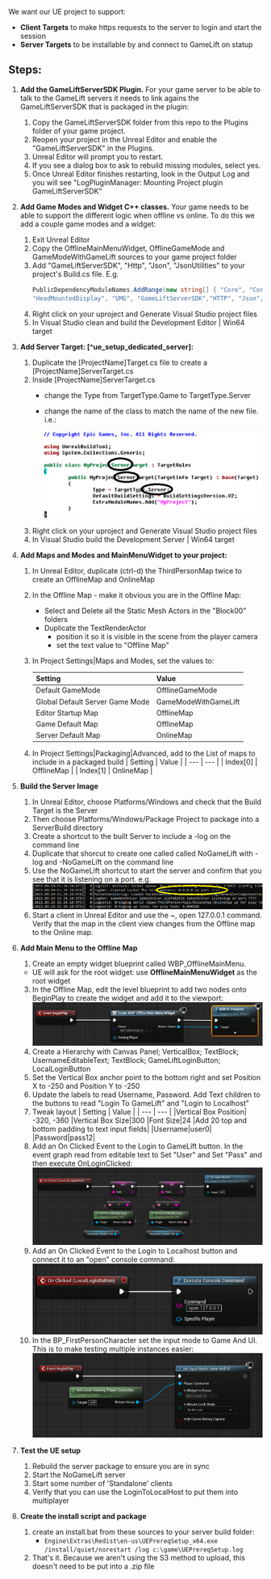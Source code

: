 We want our UE project to support:
* **Client Targets** to make https requests to the server to login and start the session
* **Server Targets** to be installable by and connect to GameLift on statup

## Steps:
1. **Add the GameLiftServerSDK Plugin.** For your game server to be able to talk to the GameLift servers it needs to link agains the GameLiftServerSDK that is packaged in the plugin: 
   1. Copy the GameLiftServerSDK folder from this repo to the Plugins folder of your game project.
   2. Reopen your project in the Unreal Editor and enable the "GameLiftServerSDK" in the Plugins.
   3. Unreal Editor will prompt you to restart.
   4. If you see a dialog box to ask to rebuild missing modules, select yes.
   5. Once Unreal Editor finishes restarting, look in the Output Log and you will see "LogPluginManager: Mounting Project plugin GameLiftServerSDK"

2. **Add Game Modes and Widget C++ classes.**  Your game needs to be able to support the different logic when offline vs online.  To do this we add a couple game modes and a widget:
   1. Exit Unreal Editor
   2. Copy the OfflineMainMenuWidget, OfflineGameMode and GameModeWithGameLift sources to your game project folder
   3. Add  "GameLiftServerSDK", "Http", "Json", "JsonUtilities" to your project's Build.cs file.  E.g. 
       ```C#
       PublicDependencyModuleNames.AddRange(new string[] { "Core", "CoreUObject", "Engine", "InputCore", 
       "HeadMountedDisplay", "UMG", "GameLiftServerSDK","HTTP", "Json", "JsonUtilities"});
       ```
   4. Right click on your uproject and Generate Visual Studio project files
   5. In Visual Studio clean and build the Development Editor | Win64 target
 
3. **Add Server Target: [^ue_setup_dedicated_server]:**
   1. Duplicate the [ProjectName]Target.cs file to create a [ProjectName]ServerTarget.cs
   2. Inside [ProjectName]ServerTarget.cs
       * change the Type from TargetType.Game to TargetType.Server 
       * change the name of the class to match the name of the new file. i.e.:
      
         ![Create Server Target.cs](/images/create_server_target_cs.png)
   3. Right click on your uproject and Generate Visual Studio project files
   4. In Visual Studio build the Development Server | Win64 target

4. **Add Maps and Modes and MainMenuWidget to your project:**
   1. In Unreal Editor, duplicate (ctrl-d) the ThirdPersonMap twice to create an OfflineMap and OnlineMap
   2. In the Offline Map - make it obvious you are in the Offline Map:
      * Select and Delete all the Static Mesh Actors in the "Block00" folders
      * Duplicate the TextRenderActor
         * position it so it is visible in the scene from the player camera
         * set the text value to "Offline Map"
   3. In Project Settings|Maps and Modes, set the values to:
   
      | Setting | Value |
      | --- | --- |
      | Default GameMode | OfflineGameMode |
      | Global Default Server Game Mode | GameModeWithGameLift |
      | Editor Startup Map | OfflineMap |
      | Game Default Map | OfflineMap |
      | Server Default Map | OnlineMap |
      
   4. In Project Settings|Packaging|Advanced, add to the List of maps to include in a packaged build
      | Setting | Value |
      | --- | --- |
      | Index[0] | OfflineMap |
      | Index[1] | OnlineMap |

4. **Build the Server Image**
   1. In Unreal Editor, choose Platforms/Windows and check that the Build Target is the Server
   2. Then choose Platforms/Windows/Package Project to package into a ServerBuild directory
   3. Create a shortcut to the built Server to include a -log on the command line
   4. Duplicate that shorcut to create one called called NoGameLift with -log and -NoGameLift on the command line
   5. Use the NoGameLift shortcut to start the server and confirm that you see that it is listening on a port.   e.g.
      ![Listening](images/dedicated_server_is_listening.png)
   6. Start a client in Unreal Editor and use the ~, open 127.0.0.1 command.  Verify that the map in the client view changes from the Offline map to the Online map.

5. **Add Main Menu to the Offline Map**
   1. Create an empty widget blueprint called WBP_OfflineMainMenu.  
   * UE will ask for the root widget:  use **OfflineMainMenuWidget** as the root widget
   3. In the Offline Map, edit the level blueprint to add two nodes onto BeginPlay to create the widget and add it to the viewport:
      ![Add Widget to Viewport](images/create_menu_and_add_to_viewport.png)
   3. Create a Hierarchy with Canvas Panel; VerticalBox; TextBlock; UsernameEditableText; TextBlock; GameLiftLoginButton; LocalLoginButton
   4. Set the Vertical Box anchor point to the bottom right and set Position X to -250 and Position Y to -250
   5. Update the labels to read Username, Password.  Add Text children to the buttons to read "Login To GameLift" and "Login to Localhost"
   6. Tweak layout
      | Setting | Value |
      | --- | --- |
      |Vertical Box Position| -320, -360
      |Vertical Box Size|300
      |Font Size|24
      |Add 20 top and bottom padding to text input fields|
      |Username|user0|
      |Password|pass12|
   7. Add an On Clicked Event to the Login to GameLift button.  In the event graph read from editable text to Set "User" and Set "Pass" and then execute OnLoginClicked:
      ![On Login to GameLift clicked](images/on_clicked_game_lift_login.png)
   8. Add an On Clicked Event to the Login to Localhost button and connect it to an "open" console command:
      ![On Login to localhost clicked](images/on_clicked_localhost_login.png)
   9. In the BP_FirstPersonCharacter set the input mode to Game And UI.  This is to make testing multiple instances easier:
      ![input mode](images/bp_third_person_character_input_mode.png)
   

6. **Test the UE setup**
   1. Rebuild the server package to ensure you are in sync
   2. Start the NoGameLift server
   3. Start some number of 'Standalone' clients
   4. Verify that you can use the LoginToLocalHost to put them into multiplayer

7. **Create the install script and package**
   1. create an install.bat from these sources to your server build folder:
      * ```Engine\Extras\Redist\en-us\UEPrereqSetup_x64.exe /install/quiet/norestart /log c:\game\UEPrereqSetup.log```
   2. That's it.   Because we aren't using the S3 method to upload, this doesn't need to be put into a .zip file
